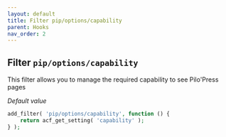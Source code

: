 ```yaml
---
layout: default
title: Filter pip/options/capability
parent: Hooks
nav_order: 2
---
```


## Filter `pip/options/capability`

This filter allows you to manage the required capability to see Pilo'Press pages  
 
_Default value_

```php
add_filter( 'pip/options/capability', function () {
    return acf_get_setting( 'capability' );
} );
```
